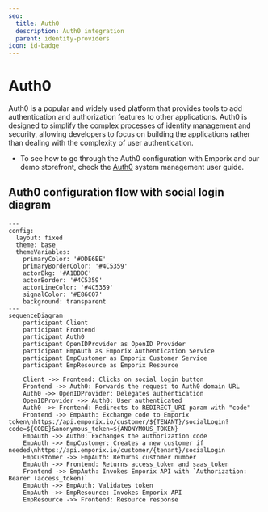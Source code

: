 ```yaml
---
seo:
  title: Auth0
  description: Auth0 integration
  parent: identity-providers
icon: id-badge
---
```


# Auth0

Auth0 is a popular and widely used platform that provides tools to add authentication and authorization features to other applications. Auth0 is designed to simplify the complex processes of identity management and security, allowing developers to focus on building the applications rather than dealing with the complexity of user authentication.

* To see how to go through the Auth0 configuration with Emporix and our demo storefront, check the [Auth0](https://app.gitbook.com/s/bTY7EwZtYYQYC6GOcdTj/system-management/authentication-and-authorization/auth0) system management user guide.

## Auth0 configuration flow with social login diagram

```mermaid
---
config:
  layout: fixed
  theme: base
  themeVariables:
    primaryColor: '#DDE6EE'
    primaryBorderColor: '#4C5359'
    actorBkg: '#A1BDDC'
    actorBorder: '#4C5359'
    actorLineColor: '#4C5359'
    signalColor: '#E86C07'
    background: transparent 
---
sequenceDiagram
    participant Client
    participant Frontend
    participant Auth0
    participant OpenIDProvider as OpenID Provider
    participant EmpAuth as Emporix Authentication Service
    participant EmpCustomer as Emporix Customer Service
    participant EmpResource as Emporix Resource

    Client ->> Frontend: Clicks on social login button
    Frontend ->> Auth0: Forwards the request to Auth0 domain URL
    Auth0 ->> OpenIDProvider: Delegates authentication
    OpenIDProvider ->> Auth0: User authenticated
    Auth0 ->> Frontend: Redirects to REDIRECT_URI param with "code"
    Frontend ->> EmpAuth: Exchange code to Emporix token\nhttps://api.emporix.io/customer/${TENANT}/socialLogin?code=${CODE}&anonymous_token=${ANONYMOUS_TOKEN}
    EmpAuth ->> Auth0: Exchanges the authorization code
    EmpAuth ->> EmpCustomer: Creates a new customer if needed\nhttps://api.emporix.io/customer/{tenant}/socialLogin
    EmpCustomer ->> EmpAuth: Returns customer number
    EmpAuth ->> Frontend: Returns access_token and saas_token
    Frontend ->> EmpAuth: Invokes Emporix API with `Authorization: Bearer (access_token)`
    EmpAuth ->> EmpAuth: Validates token
    EmpAuth ->> EmpResource: Invokes Emporix API
    EmpResource ->> Frontend: Resource response
  ```
